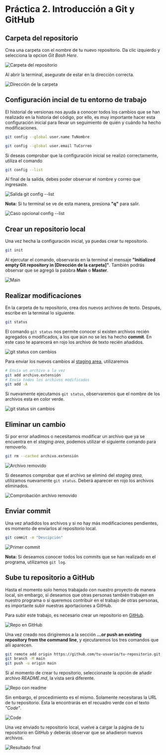 # Práctica 2. Introducción a Git y GitHub

## Carpeta del repositorio
Crea una carpeta con el nombre de tu nuevo repositorio. Da clic izquierdo y selecciona la opcion *Git Bash Here*.

![Carpeta del repositorio](material/s2/img/1.png)

Al abrir la terminal, asegurate de estar en la dirección correcta.

![Dirección de la carpeta](material/s2/img/2.png)

## Configuración incial de tu entorno de trabajo
El historial de versionas nos ayuda a conocer todos los cambios que se han realizado en la historia del código, por ello, es muy importante hacer esta configuración inicial para llevar un seguimiento de quién y cuándo ha hecho modificaciones.
```bash
git config --global user.name TuNombre

git config --global user.email TuCorreo
```
Si deseas comprobar que la configuración inicial se realizó correctamente, utiliza el comando
```bash
git config --list
```
Al final de la salida, debes poder observar el nombre y correo que ingresaste.

![Salida git config --list](material/s2/img/3.png)

**Nota:** Si tu terminal se ve de esta manera, presiona **"q"** para salir.

![Caso opcional config --list](material/s2/img/4.png)

## Crear un repositorio local
Una vez hecha la configuración inicial, ya puedas crear tu repositorio.
```bash
git init
```
Al ejercutar el comando, observarás en la terminal el mensaje **"Initialized empty Git repository in [Dirección de la carpeta]"**. También podrás observar que se agregó la palabra **Main** o **Master**.

![Main](material/s2/img/5.png)

## Realizar modificaciones
En la carpeta de tu repositorio, crea dos nuevos archivos de texto. Después, escribe en la terminal lo siguiente.
```bash
git status
```
El comando ```git status``` nos permite conocer si existen archivos recién agregados o modificados, a los que aún no se les ha hecho **commit**. En este caso te aparecerá en rojo los archivo de texto recién añadidos.

![git status con cambios](material/s2/img/6.png)

Para enviar los nuevos cambios al [staging area](https://stackoverflow.com/questions/49228209/whats-the-use-of-the-staging-area-in-git), utilizaremos
```bash
# Envía un archivo a la vez
git add archivo.extensión
# Envía todos los archivos modificados
git add -A
```
Si nuevamente ejecutamos ```git status```, observaremos que el nombre de los archivos esta en color verde.

![git status sin cambios](material/s2/img/7.png)

## Eliminar un cambio
Si por error añadimos o necesitamos modificar un archivo que ya se encuentra en el *staging area*, podemos utilizar el siguiente comando para removerlo.
```bash
git rm --cached archivo.extensión
```
![Archivo removido](material/s2/img/8.png)

Si deseamos comprobar que el archivo se eliminó del *staging area*, utilizamos nuevamente ```git status```. Deberá aparecer en rojo los archivos eliminados.

![Comprobación archivo removido](material/s2/img/9.png)

## Enviar commit
Una vez añadidos los archivos y si no hay más modificaciones pendientes, es momento de enviarlos al repositorio local.
```bash
git commit -m "Descipción"
```
![Primer commit](material/s2/img/10.png)

**Nota:** Si deseamos conocer todos los commits que se han realizado en el programa, utilizamos ```git log```.

## Sube tu repositorio a GitHub
Hasta el momento solo hemos trabajado con nuestro proyecto de manera local, sin embargo, si deseamos que otras personas también trabajen en nuestro programa o si queremos contribuir en el trabajo de otras personas, es importante subir nuestras aportaciones a GitHub.

Para subir este trabajo, es necesario crear un repositorio en [GitHub](https://github.com).

![Repo en GitHub](material/s2/img/11.png)

Una vez creado nos dirigiremos a la sección **…or push an existing repository from the command line**, y ejecutaremos los tres comandos que allí aparecen.
```bash
git remote add origin https://github.com/tu-usuario/tu-repositorio.git
git branch -M main
git push -u origin main
```
Si al momento de crear tu repositorio, seleccionaste la opción de añadir archivo *README.md*, la vista será diferente.

![Repo con readme](material/s2/img/12.png)

Sin embargo, el procedimiento es el mismo. Solamente necesitaras la URL de tu repositorio. Ésta la encontrarás en el recuadro verde con el texto *"Code"*.

![Code](material/s2/img/13.png)

Una vez enviado tu repositorio local, vuelve a cargar la página de tu repositorio en GitHub y deberás observar que se añadieron nuevos archivos.

![Resultado final](material/s2/img/14.png)